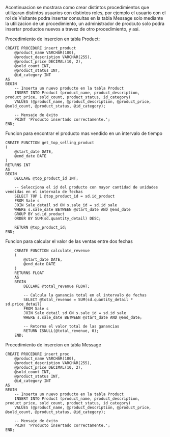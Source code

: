 Acontinuacion se mostrara como crear distintos procedimientos que utilizaran distintos usuarios con distintos roles, por ejemplo 
el usuario con el rol de Visitante podra insertar consultas en la tabla Message solo mediante la utilizacion de un procedimiento, un 
administrador de prodcuto solo podra insertar productos nuevos a travez de otro procedimiento, y asi.

Procedimiento de insercion en tabla Product:


    CREATE PROCEDURE insert_product
        @product_name VARCHAR(100),
        @product_description VARCHAR(255),
        @product_price DECIMAL(10, 2),
        @sold_count INT,
        @product_status INT,
        @id_category INT
    AS
    BEGIN
        -- Inserta un nuevo producto en la tabla Product
        INSERT INTO Product (product_name, product_description, product_price, sold_count, product_status, id_category)
        VALUES (@product_name, @product_description, @product_price, @sold_count, @product_status, @id_category);
        
        -- Mensaje de éxito
        PRINT 'Producto insertado correctamente.';
    END;

Funcion para encontrar el producto mas vendido en un intervalo de tiempo

    CREATE FUNCTION get_top_selling_product
    (
        @start_date DATE,
        @end_date DATE
    )
    RETURNS INT
    AS
    BEGIN
        DECLARE @top_product_id INT;
    
        -- Selecciona el id del producto con mayor cantidad de unidades vendidas en el intervalo de fechas
        SELECT TOP 1 @top_product_id = sd.id_product
        FROM Sale s
        JOIN Sale_detail sd ON s.sale_id = sd.id_sale
        WHERE s.sale_date BETWEEN @start_date AND @end_date
        GROUP BY sd.id_product
        ORDER BY SUM(sd.quantity_detail) DESC;
    
        RETURN @top_product_id;
    END;

Funcion para calcular el valor de las ventas entre dos fechas

        CREATE FUNCTION calculate_revenue
        (
            @start_date DATE,
            @end_date DATE
        )
        RETURNS FLOAT
        AS
        BEGIN
            DECLARE @total_revenue FLOAT;
        
            -- Calcula la ganancia total en el intervalo de fechas
            SELECT @total_revenue = SUM(sd.quantity_detail * sd.price_detail)
            FROM Sale s
            JOIN Sale_detail sd ON s.sale_id = sd.id_sale
            WHERE s.sale_date BETWEEN @start_date AND @end_date;
        
            -- Retorna el valor total de las ganancias
            RETURN ISNULL(@total_revenue, 0);
        END;


Procedimiento de insercion en tabla Message

    CREATE PROCEDURE insert_proc
        @product_name VARCHAR(100),
        @product_description VARCHAR(255),
        @product_price DECIMAL(10, 2),
        @sold_count INT,
        @product_status INT,
        @id_category INT
    AS
    BEGIN
        -- Inserta un nuevo producto en la tabla Product
        INSERT INTO Product (product_name, product_description, product_price, sold_count, product_status, id_category)
        VALUES (@product_name, @product_description, @product_price, @sold_count, @product_status, @id_category);
        
        -- Mensaje de éxito
        PRINT 'Producto insertado correctamente.';
    END;

